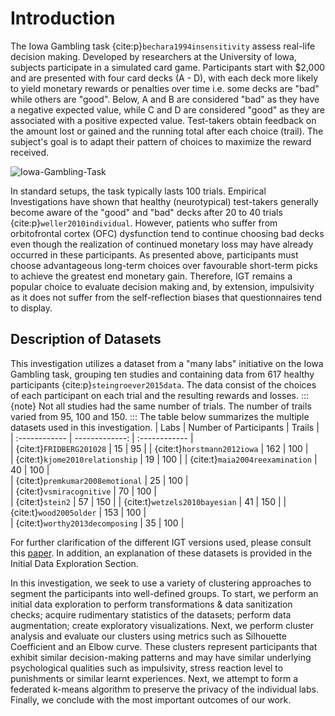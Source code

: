 # Introduction

The Iowa Gambling task {cite:p}`bechara1994insensitivity` assess real-life decision making. Developed by researchers at the University of Iowa, subjects participate in a simulated card game. Participants start with $2,000 and are presented with four card decks (A - D), with each deck more likely to yield monetary rewards or penalties over time i.e. some decks are "bad" while others are "good". Below, A and B are considered "bad" as they have a negative expected value, while C and D are considered "good" as they are associated with a positive expected value. Test-takers obtain feedback on the amount lost or gained and the running total after each choice (trail). The subject's goal is to adapt their pattern of choices to maximize the reward received.

![Iowa-Gambling-Task](images/iowagambling.png)

In standard setups, the task typically lasts 100 trials. Empirical Investigations have shown that healthy (neurotypical) test-takers generally become aware of the "good" and "bad" decks after 20 to 40 trials {cite:p}`weller2010individual`. However, patients who suffer from orbitofrontal cortex (OFC) dysfunction tend to continue choosing bad decks even though the realization of continued monetary loss may have already occurred in these participants. As presented above, participants must choose advantageous long-term choices over favourable short-term picks to achieve the greatest end monetary gain. Therefore, IGT remains a popular choice to evaluate decision making and, by extension, impulsivity as it does not suffer from the self-reflection biases that questionnaires tend to display. 

## Description of Datasets
This investigation utilizes a dataset from a "many labs" initiative on the Iowa Gambling task, grouping ten studies and containing data from 617 healthy participants {cite:p}`steingroever2015data`. The data consist of the choices of each participant on each trial and the resulting rewards and losses.
:::{note}
Not all studies had the same number of trials. The number of trails varied from 95, 100 and 150. 
:::
The table below summarizes the multiple datasets used in this investigation.
| Labs         | Number of Participants | Trails |  
| :------------ | -------------: | :------------ |  
| {cite:t}`FRIDBERG201028` | 15 | 95 | 
| {cite:t}`horstmann2012iowa` | 162 | 100 |  
| {cite:t}`kjome2010relationship` | 19 | 100 | 
| {cite:t}`maia2004reexamination` | 40 | 100 |  
| {cite:t}`premkumar2008emotional` | 25 | 100 |  
| {cite:t}`vsmiracognitive` | 70 | 100 |  
| {cite:t}`stein2` | 57 | 150 | 
| {cite:t}`wetzels2010bayesian` | 41 | 150 |
| {cite:t}`wood2005older` | 153 | 100 |  
| {cite:t}`worthy2013decomposing` | 35 | 100 |  

For further clarification of the different IGT versions used, please consult this [paper](http://irep.ntu.ac.uk/id/eprint/20294/1/220623_2604.pdf). In addition, an explanation of these datasets is provided in the Initial Data Exploration Section.

In this investigation, we seek to use a variety of clustering approaches to segment the participants into well-defined groups.
To start, we perform an initial data exploration to perform transformations & data sanitization checks; acquire rudimentary statistics of the datasets; perform data augmentation; create exploratory visualizations. Next, we perform cluster analysis and evaluate our clusters using metrics such as Silhouette Coefficient and an Elbow curve. 
These clusters represent participants that exhibit similar decision-making patterns and may have similar underlying psychological qualities such as impulsivity, stress reaction level to punishments or similar learnt experiences. Next, we attempt to form a federated k-means algorithm to preserve the privacy of the individual labs. Finally, we conclude with the most important outcomes of our work. 